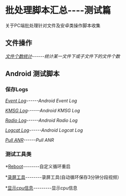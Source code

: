 批处理脚本汇总----测试篇
=====================
关于PC端批处理针对文件及安卓类操作脚本收集

## 文件操作
*[文件个数统计](https://github.com/fxlysm/BAT/blob/master/文件个数统计.bat)------统计某一文件下或子文件下的文件个数*





## Android 测试脚本

### 保存Logs

*[Event Log](https://github.com/fxlysm/BAT/blob/master/event.bat)------Android Event Log*

*[KMSG Log](https://github.com/fxlysm/BAT/blob/master/kmsg.bat)------Android KMSG Log*

*[Radio Log](https://github.com/fxlysm/BAT/blob/master/radio.bat)------Android Radio Log*

*[Logcat Log](https://github.com/fxlysm/BAT/blob/master/logcat.bat)------Android Logcat Log*

*[Pull ANR](https://github.com/fxlysm/BAT/blob/master/pull%20anr.bat)------Pull ANR*


### 测试工具类
*[Reboot](https://github.com/fxlysm/BAT/blob/master/RebootTest.cmd)--------自定义循环重启

*[录屏工具](https://github.com/fxlysm/BAT/blob/master/Android录屏脚本.bat)--------录屏工具(自动循环保存3分钟分段视频）

*[显示cpu信息](https://github.com/fxlysm/BAT/blob/master/显示cpu信息.cmd)---------显示cpu信息

